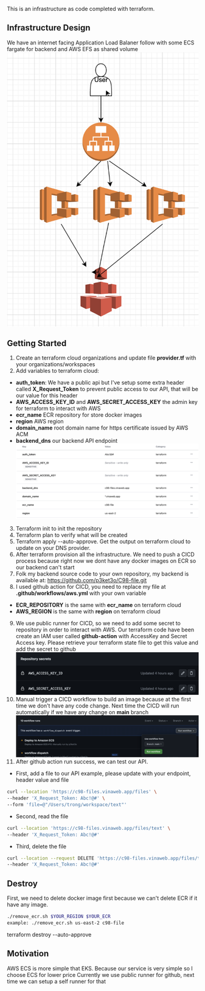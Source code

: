 This is an infrastructure as code completed with terraform.

## Infrastructure Design
We have an internet facing Application Load Balaner follow with some ECS fargate for backend and AWS EFS as shared volume
![Chart Image](./chart.png)

## Getting Started
1. Create an terraform cloud organizations and update file **provider.tf** with your organizations/workspaces
2. Add variables to terraform cloud:
+ **auth_token**: We have a public api but I've setup some extra header called **X_Request_Token** to prevent public access to our API, that will be our value for this header
+ **AWS_ACCESS_KEY_ID** and **AWS_SECRET_ACCESS_KEY** the admin key for terraform to interact with AWS
+ **ecr_name** ECR repository for store docker images
+ **region** AWS region
+ **domain_name** root domain name for https certificate issued by AWS ACM
+ **backend_dns** our backend API endpoint
![Example Image](./variable.png)
3. Terraform init to init the repository
4. Terraform plan to verify what will be created
5. Terraform apply --auto-approve. Get the output on terraform cloud to update on your DNS provider.
6. After terraform provision all the infrastructure. We need to push a CICD process because right now we dont have any docker images on ECR so our backend can't start
7. Folk my backend source code to your own repository, my backend is available at: https://github.com/p3ket3o/C98-file.git
8. I used github action for CICD, you need to replace my file at **.github/workflows/aws.yml** with your own variable
+ **ECR_REPOSITORY** is the same with **ecr_name** on terraform cloud
+ **AWS_REGION** is the same with **region** on terraform cloud
9. We use public runner for CICD, so we need to add some secret to repository in order to interact with AWS. Our terraform code have been create an IAM user called **github-action** with AccessKey and Secret Access key. Please retrieve your terraform state file to get this value and add the secret to github
![Secret Image](./secret.png)
10. Manual trigger a CICD workflow to build an image because at the first time we don't have any code change. Next time the CICD will run automatically if we have any change on **main** branch
![Manual](./manual.png)
11. After github action run success, we can test our API.
+ First, add a file to our API 
example, please update with your endpoint, header value and file
```bash
curl --location 'https://c98-files.vinaweb.app/files' \
--header 'X_Request_Token: Abc!@#' \
--form 'file=@"/Users/trong/workspace/text"'
```
+ Second, read the file
```bash
curl --location 'https://c98-files.vinaweb.app/files/text' \
--header 'X_Request_Token: Abc!@#'
```
+ Third, delete the file
```bash
curl --location --request DELETE 'https://c98-files.vinaweb.app/files/text' \
--header 'X_Request_Token: Abc!@#'
```
## Destroy
First, we need to delete docker image first because we can't delete ECR if it have any image.
```bash
./remove_ecr.sh $YOUR_REGION $YOUR_ECR
example: ./remove_ecr.sh us-east-2 c98-file
```
terraform destroy --auto-approve
## Motivation
AWS ECS is more simple that EKS. Because our service is very simple so I choose ECS for lower price
Currently we use public runner for github, next time we can setup a self runner for that